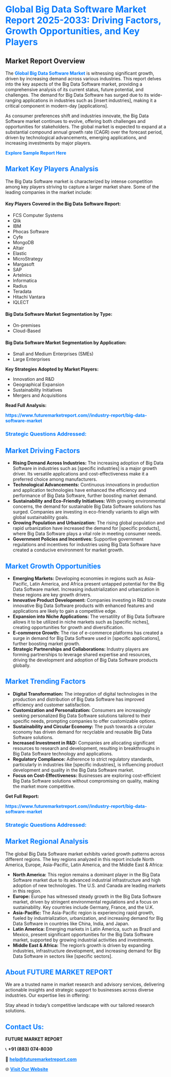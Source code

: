 <h1 style="color: #007BFF;">Global Big Data Software Market Report 2025-2033: Driving Factors, Growth Opportunities, and Key Players</h1>

<section id="overview">
<h2>Market Report Overview</h2>
<p>The <a href="https://www.futuremarketreport.com//industry-report/big-data-software-market" style="color: #007BFF; text-decoration: none;"><strong>Global Big Data Software Market</strong></a> is witnessing significant growth, driven by increasing demand across various industries. This report delves into the key aspects of the Big Data Software market, providing a comprehensive analysis of its current status, future potential, and challenges. The demand for Big Data Software has surged due to its wide-ranging applications in industries such as [insert industries], making it a critical component in modern-day [applications].</p>
<p>As consumer preferences shift and industries innovate, the Big Data Software market continues to evolve, offering both challenges and opportunities for stakeholders. The global market is expected to expand at a substantial compound annual growth rate (CAGR) over the forecast period, driven by technological advancements, emerging applications, and increasing investments by major players.</p>
</section>

<section id="overview">
<p><a href="https://www.futuremarketreport.com//request-sample/reportId=56302" style="color: #007BFF; text-decoration: none;"><strong>Explore Sample Report Here</strong></a></p>
</section>

<section id="key-players">
<h2 style="color: #007BFF;">Market Key Players Analysis</h2>
<p>The Big Data Software market is characterized by intense competition among key players striving to capture a larger market share. Some of the leading companies in the market include:</p>
<h4>Key Players Covered in the Big Data Software Report:</h4>
<ul><li>FCS Computer Systems</li><li>Qlik</li><li>IBM</li><li>Phocas Software</li><li>Cyfe</li><li>MongoDB</li><li>Altair</li><li>Elastic</li><li>MicroStrategy</li><li>Margasoft</li><li>SAP</li><li>Artelnics</li><li>Informatica</li><li>Radius</li><li>Teradata</li><li>Hitachi Vantara</li><li>IQLECT</li></ul>
<h4>Big Data Software Market Segmentation by Type:</h4>
<ul><li>On-premises</li><li>Cloud-Based</li></ul>

<h4>Big Data Software Market Segmentation by Application:</h4>
<ul><li>Small and Medium Enterprises (SMEs)</li><li>Large Enterprises</li></ul>
<p><strong>Key Strategies Adopted by Market Players:</strong></p>
<ul>
<li>Innovation and R&D</li>
<li>Geographical Expansion</li>
<li>Sustainability Initiatives</li>
<li>Mergers and Acquisitions</li>
</ul>
</section>

<section>
<p><strong>Read Full Analysis: </strong></p><a href="https://www.futuremarketreport.com//industry-report/big-data-software-market" style="color: #007BFF; text-decoration: none;"><strong>https://www.futuremarketreport.com//industry-report/big-data-software-market</strong></a>
<h3 style="color: #007BFF;">Strategic Questions Addressed:</h3>
</section>

<section id="driving-factors">
<h2 style="color: #007BFF;">Market Driving Factors</h2>
<ul>
<li><strong>Rising Demand Across Industries:</strong> The increasing adoption of Big Data Software in industries such as [specific industries] is a major growth driver. Its versatile applications and cost-effectiveness make it a preferred choice among manufacturers.</li>
<li><strong>Technological Advancements:</strong> Continuous innovations in production and application technologies have enhanced the efficiency and performance of Big Data Software, further boosting market demand.</li>
<li><strong>Sustainability and Eco-Friendly Initiatives:</strong> With growing environmental concerns, the demand for sustainable Big Data Software solutions has surged. Companies are investing in eco-friendly variants to align with global sustainability goals.</li>
<li><strong>Growing Population and Urbanization:</strong> The rising global population and rapid urbanization have increased the demand for [specific products], where Big Data Software plays a vital role in meeting consumer needs.</li>
<li><strong>Government Policies and Incentives:</strong> Supportive government regulations and incentives for industries using Big Data Software have created a conducive environment for market growth.</li>
</ul>
</section>

<section id="growth-opportunities">
<h2 style="color: #007BFF;">Market Growth Opportunities</h2>
<ul>
<li><strong>Emerging Markets:</strong> Developing economies in regions such as Asia-Pacific, Latin America, and Africa present untapped potential for the Big Data Software market. Increasing industrialization and urbanization in these regions are key growth drivers.</li>
<li><strong>Innovative Product Development:</strong> Companies investing in R&D to create innovative Big Data Software products with enhanced features and applications are likely to gain a competitive edge.</li>
<li><strong>Expansion into Niche Applications:</strong> The versatility of Big Data Software allows it to be utilized in niche markets such as [specific niches], creating opportunities for growth and diversification.</li>
<li><strong>E-commerce Growth:</strong> The rise of e-commerce platforms has created a surge in demand for Big Data Software used in [specific applications], further boosting market growth.</li>
<li><strong>Strategic Partnerships and Collaborations:</strong> Industry players are forming partnerships to leverage shared expertise and resources, driving the development and adoption of Big Data Software products globally.</li>
</ul>
</section>

<section id="trending-factors">
<h2 style="color: #007BFF;">Market Trending Factors</h2>
<ul>
<li><strong>Digital Transformation:</strong> The integration of digital technologies in the production and distribution of Big Data Software has improved efficiency and customer satisfaction.</li>
<li><strong>Customization and Personalization:</strong> Consumers are increasingly seeking personalized Big Data Software solutions tailored to their specific needs, prompting companies to offer customizable options.</li>
<li><strong>Sustainability and Circular Economy:</strong> The push towards a circular economy has driven demand for recyclable and reusable Big Data Software solutions.</li>
<li><strong>Increased Investment in R&D:</strong> Companies are allocating significant resources to research and development, resulting in breakthroughs in Big Data Software technology and applications.</li>
<li><strong>Regulatory Compliance:</strong> Adherence to strict regulatory standards, particularly in industries like [specific industries], is influencing product development and quality in the Big Data Software market.</li>
<li><strong>Focus on Cost-Effectiveness:</strong> Businesses are exploring cost-efficient Big Data Software solutions without compromising on quality, making the market more competitive.</li>
</ul>
</section>

<section>
<p><strong>Get Full Report: </strong></p><a href="https://www.futuremarketreport.com//industry-report/big-data-software-market" style="color: #007BFF; text-decoration: none;"><strong>https://www.futuremarketreport.com//industry-report/big-data-software-market</strong></a>
<h3 style="color: #007BFF;">Strategic Questions Addressed:</h3>
</section>


<section id="regional-analysis">
<h2 style="color: #007BFF;">Market Regional Analysis</h2>
<p>The global Big Data Software market exhibits varied growth patterns across different regions. The key regions analyzed in this report include North America, Europe, Asia-Pacific, Latin America, and the Middle East & Africa:</p>
<ul>
<li><strong>North America:</strong> This region remains a dominant player in the Big Data Software market due to its advanced industrial infrastructure and high adoption of new technologies. The U.S. and Canada are leading markets in this region.</li>
<li><strong>Europe:</strong> Europe has witnessed steady growth in the Big Data Software market, driven by stringent environmental regulations and a focus on sustainability. Key countries include Germany, France, and the U.K.</li>
<li><strong>Asia-Pacific:</strong> The Asia-Pacific region is experiencing rapid growth, fueled by industrialization, urbanization, and increasing demand for Big Data Software in countries like China, India, and Japan.</li>
<li><strong>Latin America:</strong> Emerging markets in Latin America, such as Brazil and Mexico, present significant opportunities for the Big Data Software market, supported by growing industrial activities and investments.</li>
<li><strong>Middle East & Africa:</strong> The region’s growth is driven by expanding industries, infrastructure development, and increasing demand for Big Data Software in sectors like [specific sectors].</li>
</ul>
</section>

<footer>
<h2 style="color: #007BFF;">About FUTURE MARKET REPORT</h2>
<p>We are a trusted name in market research and advisory services, delivering actionable insights and strategic support to businesses across diverse industries. Our expertise lies in offering:</p>

<p>Stay ahead in today’s competitive landscape with our tailored research solutions.</p>

<h2 style="color: #007BFF;">Contact Us:</h2>
<p><strong>FUTURE MARKET REPORT</strong></p>
<p>📞 <strong>+91 (883) 074-8030</strong></p>
<p>📧 <strong><a href="mailto:help@futuremarketreport.com" style="color: #007BFF;">help@futuremarketreport.com</a></strong></p>
<p>🌐 <strong><a href="https://www.futuremarketreport.com/" style="color: #007BFF;">Visit Our Website</a></strong></p>
</footer>